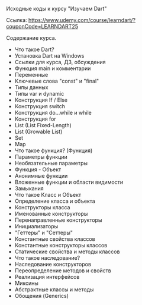 Исходные коды к курсу "Изучаем Dart"

Ссылка: https://www.udemy.com/course/learndart/?couponCode=LEARNDART25

Содержание курса.
* Что такое Dart?
* Установка Dart на Windows
* Ссылки для курса, ДЗ, обсуждения
* Функция main и комментарии
* Переменные
* Ключевые слова "const" и "final"
* Типы данных
* Типы var и dynamic
* Конструкция If / Else
* Конструкция switch
* Конструкция do...while и while
* Конструкция for
* List (List Fixed-Length)
* List (Growable List)
* Set
* Map
* Что такое функция? (Функция)
* Параметры функции
* Необязательные параметры
* Функция - Объект
* Анонимные функции
* Вложенные функции и области видимости
* Замыкания
* Что такое Класс и Объект
* Определение класса и объекта
* Конструкторы класса
* Именованные конструкторы
* Перенаправленные конструкторы
* Инициализаторы
* "Геттеры" и "Сеттеры"
* Константные свойства классов
* Константные конструкторы классов
* Статические свойства и методы классов
* Что такое наследование?
* Наследование конструкторов
* Переопределение методов и свойств
* Реализация интерфейсов
* Миксины
* Абстрактные классы и методы
* Обощения (Generics)
